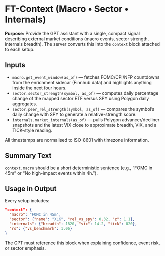 # FT-Context (Macro • Sector • Internals)

**Purpose:** Provide the GPT assistant with a single, compact signal describing external market conditions (macro events, sector strength, internals breadth). The server converts this into the `context` block attached to each setup.

## Inputs

- `macro.get_event_window(as_of)` — fetches FOMC/CPI/NFP countdowns from the enrichment sidecar (Finnhub data) and highlights anything inside the next four hours.
- `sector.sector_strength(symbol, as_of)` — computes daily percentage change of the mapped sector ETF versus SPY using Polygon daily aggregates.
- `sector.peer_rel_strength(symbol, as_of)` — compares the symbol’s daily change with SPY to generate a relative-strength score.
- `internals.market_internals(as_of)` — pulls Polygon advancer/decliner snapshots and the latest VIX close to approximate breadth, VIX, and a TICK-style reading.

All timestamps are normalised to ISO-8601 with timezone information.

## Summary Text

`context.macro` should be a short deterministic sentence (e.g., “FOMC in 45m” or “No high-impact events within 4h.”).

## Usage in Output

Every setup includes:

```json
"context": {
  "macro": "FOMC in 45m",
  "sector": {"name": "XLK", "rel_vs_spy": 0.32, "z": 1.1},
  "internals": {"breadth": 1820, "vix": 14.2, "tick": 820},
  "rs": {"vs_benchmark": 1.06}
}
```

The GPT must reference this block when explaining confidence, event risk, or sector emphasis.
